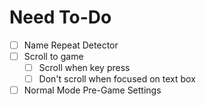# Need To-Do
- [ ] Name Repeat Detector
- [ ] Scroll to game
    - [ ] Scroll when key press
    - [ ] Don't scroll when focused on text box
- [ ] Normal Mode Pre-Game Settings